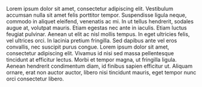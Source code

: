 Lorem ipsum dolor sit amet, consectetur adipiscing elit. Vestibulum accumsan nulla sit amet felis porttitor tempor. Suspendisse ligula neque, commodo in aliquet eleifend, venenatis ac mi. In ut tellus hendrerit, sodales augue at, volutpat mauris. Etiam egestas nec ante in iaculis. Etiam luctus feugiat pulvinar. Aenean ut elit ac nisl mollis tempus. In eget ultricies felis, vel ultrices orci. In lacinia pretium fringilla. Sed dapibus ante vel eros convallis, nec suscipit purus congue. Lorem ipsum dolor sit amet, consectetur adipiscing elit. Vivamus id nisi sed massa pellentesque tincidunt at efficitur lectus. Morbi et tempor magna, ut fringilla ligula. Aenean hendrerit condimentum diam, id finibus sapien efficitur ut. Aliquam ornare, erat non auctor auctor, libero nisi tincidunt mauris, eget tempor nunc orci consectetur libero.
